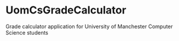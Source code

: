 # UomCsGradeCalculator
Grade calculator application for University of Manchester Computer Science students
